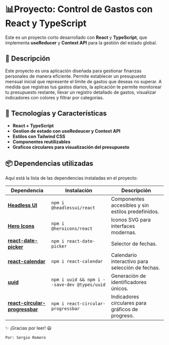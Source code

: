 # 📊Proyecto: Control de Gastos con React y TypeScript

Este es un proyecto corto desarrollado con **React** y **TypeScript**, que implementa **useReducer** y **Context API** para la gestión del estado global.


## 📖 Descripción

Este proyecto es una aplicación diseñada para gestionar finanzas personales de manera eficiente. Permite establecer un presupuesto mensual inicial que represente el límite de gastos que deseas no superar. A medida que registras tus gastos diarios, la aplicación te permite monitorear tu presupuesto restante, llevar un registro detallado de gastos, visualizar indicadores con colores y filtrar por categorías.

## 🚀 Tecnologías y Características

* **React + TypeScript**
* **Gestion de estado con useRedeucer y Context API**
* **Estilos con Tailwind CSS**
* **Componentes reutilizables**
* **Graficos circulares para visualización del presupuesto**

## 📦 Dependencias utilizadas

Aquí está la lista de las dependencias instaladas en el proyecto:

| Dependencia                     | Instalación                                       | Descripción |
|---------------------------------|---------------------------------------------------|-------------|
| [**Headless UI**](https://www.npmjs.com/package/@headlessui/react)                 | `npm i @headlessui/react`                        | Componentes accesibles y sin estilos predefinidos. |
| [**Hero Icons**](https://www.npmjs.com/package/@heroicons/react)                   | `npm i @heroicons/react`                         | Iconos SVG para interfaces modernas. |
| [**react-date-picker**](https://www.npmjs.com/package/react-date-picker)           | `npm i react-date-picker`                        | Selector de fechas. |
| [**react-calendar**](https://www.npmjs.com/package/react-calendar)                 | `npm i react-calendar`                           | Calendario interactivo para selección de fechas. |
| [**uuid**](https://www.npmjs.com/package/uuid)                                     | `npm i uuid && npm i --save-dev @types/uuid`     | Generación de identificadores únicos. |
| [**react-circular-progressbar**](https://www.npmjs.com/package/react-circular-progressbar) | `npm i react-circular-progressbar`               | Indicadores circulares para gráficos de progreso. |


✨ ¡Gracias por leer! 😃

`Por: Sergio Romero`